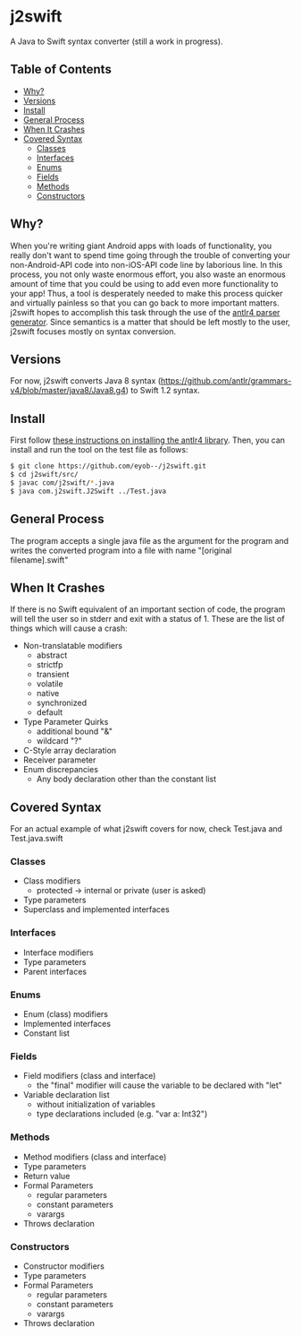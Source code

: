 # j2swift

A Java to Swift syntax converter (still a work in progress).

## Table of Contents
* [Why?](#why)
* [Versions](#versions)
* [Install](#install)
* [General Process](#general-process)
* [When It Crashes](#when-it-crashes)
* [Covered Syntax](#covered-syntax)
	* [Classes](#classes)
	* [Interfaces](#interfaces)
	* [Enums](#enums)
	* [Fields](#fields)
	* [Methods](#methods)
	* [Constructors](#constructors)

## Why?

When you're writing giant Android apps with loads of functionality, you really don't want to spend time going through the trouble of converting your non-Android-API code into non-iOS-API code line by laborious line. In this process, you not only waste enormous effort, you also waste an enormous amount of time that you could be using to add even more functionality to your app! Thus, a tool is desperately needed to make this process quicker and virtually painless so that you can go back to more important matters. j2swift hopes to accomplish this task through the use of the [antlr4 parser generator](https://github.com/antlr/antlr4). Since semantics is a matter that should be left mostly to the user, j2swift focuses mostly on syntax conversion.

## Versions

For now, j2swift converts Java 8 syntax (https://github.com/antlr/grammars-v4/blob/master/java8/Java8.g4) to Swift 1.2 syntax.

## Install

First follow [these instructions on installing the antlr4 library](https://theantlrguy.atlassian.net/wiki/display/ANTLR4/Getting+Started+with+ANTLR+v4). Then, you can install and run the tool on the test file as follows:

```sh
$ git clone https://github.com/eyob--/j2swift.git
$ cd j2swift/src/
$ javac com/j2swift/*.java
$ java com.j2swift.J2Swift ../Test.java
```

## General Process

The program accepts a single java file as the argument for the program and writes the converted program into a file with name "[original filename].swift"

## When It Crashes

If there is no Swift equivalent of an important section of code, the program will tell the user so in stderr and exit with a status of 1. These are the list of things which will cause a crash:
* Non-translatable modifiers
	* abstract
	* strictfp
	* transient
	* volatile
	* native
	* synchronized
	* default
* Type Parameter Quirks
	* additional bound "&"
	* wildcard "?"
* C-Style array declaration
* Receiver parameter
* Enum discrepancies
	* Any body declaration other than the constant list

## Covered Syntax

For an actual example of what j2swift covers for now, check Test.java and Test.java.swift

### Classes

* Class modifiers
	* protected	-> internal or private (user is asked)
* Type parameters
* Superclass and implemented interfaces

### Interfaces
* Interface modifiers
* Type parameters
* Parent interfaces

### Enums
* Enum (class) modifiers
* Implemented interfaces
* Constant list

### Fields

* Field modifiers (class and interface)
	* the "final" modifier will cause the variable to be declared with "let"
* Variable declaration list
	* without initialization of variables
	* type declarations included (e.g. "var a: Int32")

### Methods

* Method modifiers (class and interface)
* Type parameters
* Return value
* Formal Parameters
	* regular parameters
	* constant parameters
	* varargs
* Throws declaration

### Constructors

* Constructor modifiers
* Type parameters
* Formal Parameters
	* regular parameters
	* constant parameters
	* varargs
* Throws declaration
